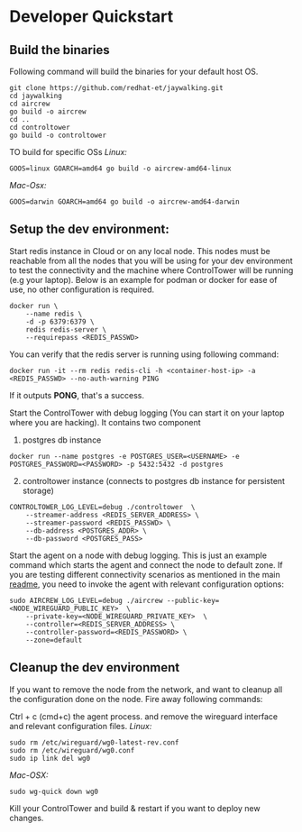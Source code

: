 
# Developer Quickstart

## Build the binaries
Following command will build the binaries for your default host OS.

```shell
git clone https://github.com/redhat-et/jaywalking.git
cd jaywalking
cd aircrew
go build -o aircrew
cd ..
cd controltower
go build -o controltower
```

TO build for specific OSs
*Linux:*
```shell
GOOS=linux GOARCH=amd64 go build -o aircrew-amd64-linux 
```
*Mac-Osx:*
```shell
GOOS=darwin GOARCH=amd64 go build -o aircrew-amd64-darwin
```

## Setup the dev environment:
Start redis instance in Cloud or on any local node. This nodes must be reachable from all the nodes that you will be using for your dev environment to test the connectivity and the machine where ControlTower will be running (e.g your laptop). Below is an example for podman or docker for ease of use, no other configuration is required.

```shell
docker run \
    --name redis \
    -d -p 6379:6379 \
    redis redis-server \
    --requirepass <REDIS_PASSWD>
```

You can verify that the redis server is running using following command:
```shell
docker run -it --rm redis redis-cli -h <container-host-ip> -a <REDIS_PASSWD> --no-auth-warning PING
```
If it outputs **PONG**, that's a success.

Start the ControlTower with debug logging (You can start it on your laptop where you are hacking). It contains two component 
1) postgres db instance
```shell
docker run --name postgres -e POSTGRES_USER=<USERNAME> -e POSTGRES_PASSWORD=<PASSWORD> -p 5432:5432 -d postgres
```

2) controltower instance (connects to postgres db instance for persistent storage)
```shell
CONTROLTOWER_LOG_LEVEL=debug ./controltower  \
    --streamer-address <REDIS_SERVER_ADDRESS> \
    --streamer-password <REDIS_PASSWD> \
    --db-address <POSTGRES_ADDR> \
    --db-password <POSTGRES_PASS>    

```

Start the agent on a node with debug logging. This is just an example command which starts the agent and connect the node to default zone. If you are testing different connectivity scenarios as mentioned in the main [readme](../README.md), you need to invoke the agent with relevant configuration options:
```shell
sudo AIRCREW_LOG_LEVEL=debug ./aircrew --public-key=<NODE_WIREGUARD_PUBLIC_KEY>  \
    --private-key=<NODE_WIREGUARD_PRIVATE_KEY>  \
    --controller=<REDIS_SERVER_ADDRESS> \
    --controller-password=<REDIS_PASSWORD> \
    --zone=default 
```

##  Cleanup the dev environment
If you want to remove the node from the network, and want to cleanup all the configuration done on the node. Fire away following commands:

Ctrl + c (cmd+c) the agent process. and remove the wireguard interface and relevant configuration files.
*Linux:*
```shell
sudo rm /etc/wireguard/wg0-latest-rev.conf
sudo rm /etc/wireguard/wg0.conf
sudo ip link del wg0
```
*Mac-OSX:*
```shell
sudo wg-quick down wg0
```

Kill your ControlTower and build & restart if you want to deploy new changes.
